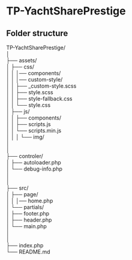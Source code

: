 # TP-YachtSharePrestige

## Folder structure
TP-YachtSharePrestige/  
  │    
  ├── assets/  
  │   ├── css/  
  │   │   │── components/  
  │   │   │── custom-style/  
  │   │   ├── _custom-style.scss  
  │   │   ├── style.scss  
  │   │   ├── style-fallback.css  
  │   │   └── style.css  
  │   ├── js/  
  │   │   ├── components/  
  │   │   ├── scripts.js  
  │   │   └── scripts.min.js  
  │   │
  │   └── img/  
  │   
  │   
  ├── controler/  
  │   ├── autoloader.php  
  │   └── debug-info.php  
  │   
  │   
  ├── src/  
  │   ├── page/  
  │   │   │── home.php  
  │   └── partials/  
  │       ├── footer.php  
  │       ├── header.php  
  │       └── main.php  
  │     
  │     
  ├── index.php  
  └── README.md  